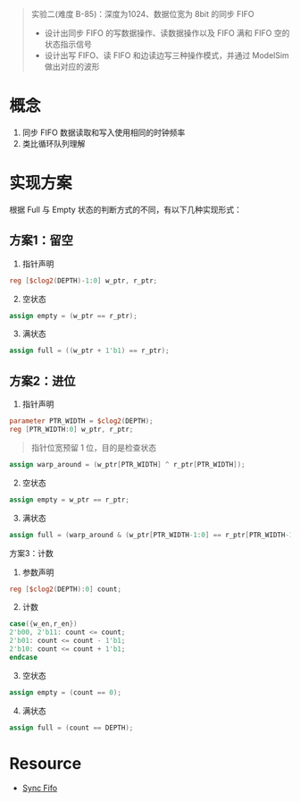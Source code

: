 > 实验二(难度 B-85)：深度为1024、数据位宽为 8bit 的同步 FIFO
> - 设计出同步 FIFO 的写数据操作、读数据操作以及 FIFO 满和 FIFO 空的状态指示信号
> - 设计出写 FIFO、读 FIFO 和边读边写三种操作模式，并通过 ModelSim 做出对应的波形
# 概念

1. 同步 FIFO
	数据读取和写入使用相同的时钟频率
2. 类比循环队列理解

# 实现方案

根据 Full 与 Empty 状态的判断方式的不同，有以下几种实现形式：

## 方案1：留空

1. 指针声明
```verilog
reg [$clog2(DEPTH)-1:0] w_ptr, r_ptr;
```

2. 空状态
```verilog
assign empty = (w_ptr == r_ptr);
```

3. 满状态
```verilog
assign full = ((w_ptr + 1'b1) == r_ptr);
```

## 方案2：进位

1. 指针声明

```verilog
parameter PTR_WIDTH = $clog2(DEPTH); 
reg [PTR_WIDTH:0] w_ptr, r_ptr;
```

> 指针位宽预留 1 位，目的是检查状态

```verilog
assign warp_around = (w_ptr[PTR_WIDTH] ^ r_ptr[PTR_WIDTH]);
```

2. 空状态

```verilog
assign empty = w_ptr == r_ptr;
```

3. 满状态

```verilog
assign full = (warp_around & (w_ptr[PTR_WIDTH-1:0] == r_ptr[PTR_WIDTH-1:0]));
```

方案3：计数

1. 参数声明

```verilog
reg [$clog2(DEPTH):0] count;
```

2. 计数

```verilog
case({w_en,r_en})
2'b00, 2'b11: count <= count;
2'b01: count <= count - 1'b1;
2'b10: count <= count + 1'b1;
endcase
```

3. 空状态

```verilog
assign empty = (count == 0);
```

4. 满状态

```verilog
assign full = (count == DEPTH);
```

# Resource

- [Sync Fifo](https://vlsiverify.com/verilog/verilog-codes/synchronous-fifo/) 